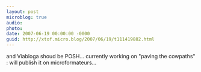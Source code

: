 ```yaml
---
layout: post
microblog: true
audio: 
photo: 
date: 2007-06-19 00:00:00 -0000
guid: http://xtof.micro.blog/2007/06/19/t111419882.html
---
```

and Viabloga shoud be POSH... currently working on "paving the cowpaths" : will publish it on microformateurs...
